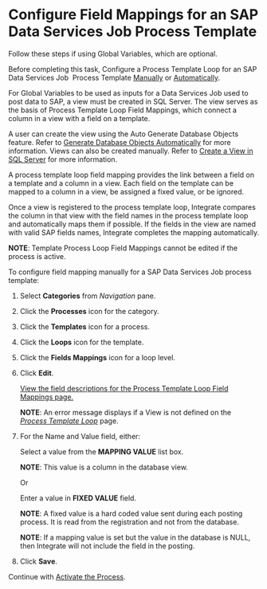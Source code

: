 # Configure Field Mappings for an SAP Data Services Job Process Template

Follow these steps if using Global Variables, which are optional.

Before completing this task, Configure a Process Template Loop for an
SAP Data Services Job  Process Template
[Manually](Configure_a_Process_Template_Loop_for_a_SAP_Data_Services_Job_Process_Template_Manually.htm)
or
[Automatically](Configure_a_Process_Template_Loop_for_a_SAP_Data_Services_Job_Process_Template_Automatically.htm).

For Global Variables to be used as inputs for a Data Services Job used
to post data to SAP, a view must be created in SQL Server. The view
serves as the basis of Process Template Loop Field Mappings, which
connect a column in a view with a field on a template.

A user can create the view using the Auto Generate Database Objects
feature. Refer to [Generate Database Objects
Automatically](Generate_Database_Objects_Automatically.htm) for more
information. Views can also be created manually. Refer to [Create a View
in SQL Server](Create_a_View_in_SQL_Server.htm) for more information.

A process template loop field mapping provides the link between a field
on a template and a column in a view. Each field on the template can be
mapped to a column in a view, be assigned a fixed value, or be ignored.

Once a view is registered to the process template loop, Integrate
compares the column in that view with the field names in the process
template loop and automatically maps them if possible. If the fields in
the view are named with valid SAP fields names, Integrate completes the
mapping automatically.

<span style="font-weight: bold;">NOTE</span>: Template Process Loop
Field Mappings cannot be edited if the process is active.

To configure field mapping manually for a SAP Data Services Job process
template:

1.  Select <span style="font-weight: bold;">Categories</span> from
    <span style="font-style: italic;">Navigation</span> pane.

2.  Click the <span style="font-weight: bold;">Processes</span> icon for
    the category.

3.  Click the <span style="font-weight: bold;">Templates</span> icon for
    a process.

4.  Click the <span style="font-weight: bold;">Loops</span> icon for the
    template.

5.  Click the <span style="font-weight: bold;">Fields Mappings</span>
    icon for a loop level.

6.  Click <span style="font-weight: bold;">Edit</span>.
    
    [View the field descriptions for the Process Template Loop Field
    Mappings
    page.](../Page_Desc/Process_Template_Loop_Field_Mappings_H.htm)
    
    <span style="font-weight: bold;">NOTE</span>: An error message
    displays if a View is not defined on the
    <span style="font-style: italic;">[Process Template
    Loop](../Page_Desc/Process_Template_Loop.htm)</span> page.

7.  For the Name and Value field, either:
    
    Select a value from the <span style="font-weight: bold;">MAPPING
    VALUE</span> list box.
    
    <span style="font-weight: bold;">NOTE</span>: This value is a column
    in the database view.
    
    Or
    
    Enter a value in <span style="font-weight: bold;">FIXED VALUE</span>
    field.
    
    <span style="font-weight: bold;">NOTE</span>: A fixed value is a
    hard coded value sent during each posting process. It is read from
    the registration and not from the database.
    
    <span style="font-weight: bold;">NOTE</span>: If a mapping value is
    set but the value in the database is NULL, then Integrate will not
    include the field in the posting.

8.  Click <span style="font-weight: bold;">Save</span>.

Continue with [Activate the Process](Activate_the_Process_DS_Job.htm).
